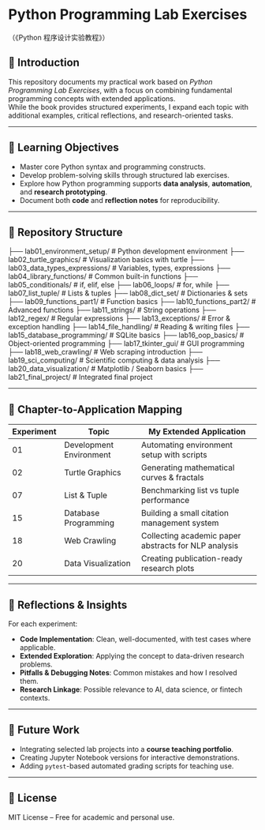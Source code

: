 # Python Programming Lab Exercises
（《Python 程序设计实验教程》）

## 📌 Introduction
This repository documents my practical work based on *Python Programming Lab Exercises*, with a focus on combining fundamental programming concepts with extended applications.  
While the book provides structured experiments, I expand each topic with additional examples, critical reflections, and research-oriented tasks.

---

## 🎯 Learning Objectives
- Master core Python syntax and programming constructs.
- Develop problem-solving skills through structured lab exercises.
- Explore how Python programming supports **data analysis**, **automation**, and **research prototyping**.
- Document both **code** and **reflection notes** for reproducibility.

---

## 📂 Repository Structure
├── lab01_environment_setup/ # Python development environment
├── lab02_turtle_graphics/ # Visualization basics with turtle
├── lab03_data_types_expressions/ # Variables, types, expressions
├── lab04_library_functions/ # Common built-in functions
├── lab05_conditionals/ # if, elif, else
├── lab06_loops/ # for, while
├── lab07_list_tuple/ # Lists & tuples
├── lab08_dict_set/ # Dictionaries & sets
├── lab09_functions_part1/ # Function basics
├── lab10_functions_part2/ # Advanced functions
├── lab11_strings/ # String operations
├── lab12_regex/ # Regular expressions
├── lab13_exceptions/ # Error & exception handling
├── lab14_file_handling/ # Reading & writing files
├── lab15_database_programming/ # SQLite basics
├── lab16_oop_basics/ # Object-oriented programming
├── lab17_tkinter_gui/ # GUI programming
├── lab18_web_crawling/ # Web scraping introduction
├── lab19_sci_computing/ # Scientific computing & data analysis
├── lab20_data_visualization/ # Matplotlib / Seaborn basics
├── lab21_final_project/ # Integrated final project


---

## 📘 Chapter-to-Application Mapping

| Experiment | Topic | My Extended Application |
|------------|-------|-------------------------|
| 01 | Development Environment | Automating environment setup with scripts |
| 02 | Turtle Graphics | Generating mathematical curves & fractals |
| 07 | List & Tuple | Benchmarking list vs tuple performance |
| 15 | Database Programming | Building a small citation management system |
| 18 | Web Crawling | Collecting academic paper abstracts for NLP analysis |
| 20 | Data Visualization | Creating publication-ready research plots |

---

## 🧠 Reflections & Insights
For each experiment:
- **Code Implementation**: Clean, well-documented, with test cases where applicable.
- **Extended Exploration**: Applying the concept to data-driven research problems.
- **Pitfalls & Debugging Notes**: Common mistakes and how I resolved them.
- **Research Linkage**: Possible relevance to AI, data science, or fintech contexts.

---

## 🔮 Future Work
- Integrating selected lab projects into a **course teaching portfolio**.
- Creating Jupyter Notebook versions for interactive demonstrations.
- Adding `pytest`-based automated grading scripts for teaching use.

---

## 📜 License
MIT License – Free for academic and personal use.
